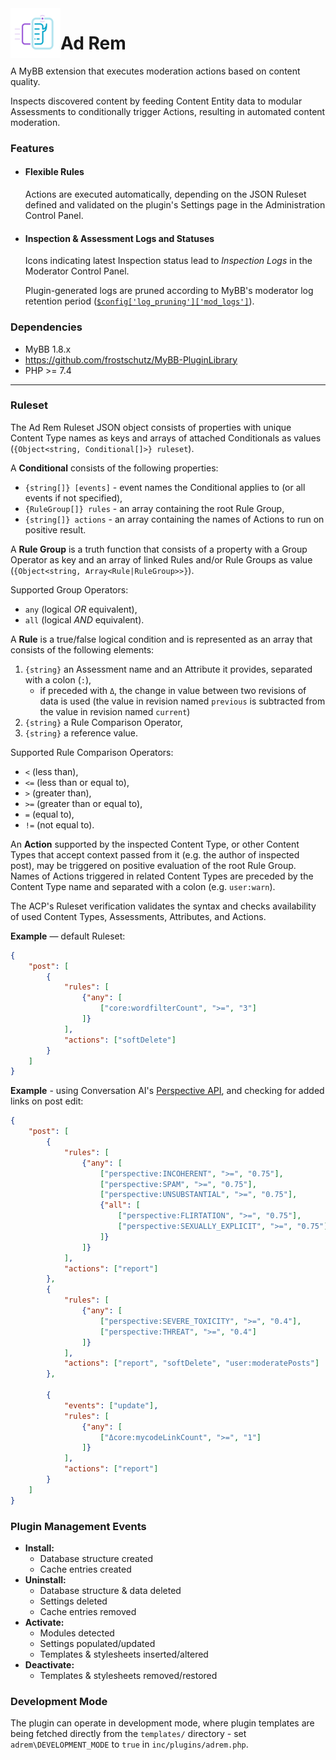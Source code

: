 <img align="left" src="https://raw.githubusercontent.com/kawaiiforums/mybb-adrem/master/.github/logomark-400h.png" height="80">

# Ad Rem

A MyBB extension that executes moderation actions based on content quality.

Inspects discovered content by feeding Content Entity data to modular Assessments to conditionally trigger Actions, resulting in automated content moderation.

### Features
- #### Flexible Rules
  Actions are executed automatically, depending on the JSON Ruleset defined and validated on the plugin's Settings page in the Administration Control Panel.
- #### Inspection & Assessment Logs and Statuses
  Icons indicating latest Inspection status lead to _Inspection Logs_ in the Moderator Control Panel.
  
  Plugin-generated logs are pruned according to MyBB's moderator log retention period ([`$config['log_pruning']['mod_logs']`](https://docs.mybb.com/1.8/administration/configuration-file/)).

### Dependencies
- MyBB 1.8.x
- https://github.com/frostschutz/MyBB-PluginLibrary
- PHP >= 7.4

---

### Ruleset
The Ad Rem Ruleset JSON object consists of properties with unique Content Type names as keys and arrays of attached Conditionals as values (`{Object<string, Conditional[]>} ruleset`).

A **Conditional** consists of the following properties:
- `{string[]} [events]` - event names the Conditional applies to (or all events if not specified),
- `{RuleGroup[]} rules` - an array containing the root Rule Group,
- `{string[]} actions` - an array containing the names of Actions to run on positive result.

A **Rule Group** is a truth function that consists of a property with a Group Operator as key and an array of linked Rules and/or Rule Groups as value (`{Object<string, Array<Rule|RuleGroup>>}`).

Supported Group Operators:
- `any` (logical *OR* equivalent),
- `all` (logical *AND* equivalent).

A **Rule** is a true/false logical condition and is represented as an array that consists of the following elements:
1. `{string}` an Assessment name and an Attribute it provides, separated with a colon (`:`),
   - if preceded with `Δ`, the change in value between two revisions of data is used (the value in revision named `previous` is subtracted from the value in revision named `current`)
2. `{string}` a Rule Comparison Operator,
3. `{string}` a reference value.

Supported Rule Comparison Operators:
- `<` (less than),
- `<=` (less than or equal to),
- `>` (greater than),
- `>=` (greater than or equal to),
- `=` (equal to),
- `!=` (not equal to).

An **Action** supported by the inspected Content Type, or other Content Types that accept context passed from it (e.g. the author of inspected post), may be triggered on positive evaluation of the root Rule Group. Names of Actions triggered in related Content Types are preceded by the Content Type name and separated with a colon (e.g. `user:warn`).

The ACP's Ruleset verification validates the syntax and checks availability of used Content Types, Assessments, Attributes, and Actions.

**Example** &mdash; default Ruleset:
```json
{
    "post": [
        {
            "rules": [
                {"any": [
                    ["core:wordfilterCount", ">=", "3"]
                ]}
            ],
            "actions": ["softDelete"]
        }
    ]
}
```
**Example** - using Conversation AI's [Perspective API](https://github.com/conversationai/perspectiveapi), and checking for added links on post edit:
```json
{
    "post": [
        {
            "rules": [
                {"any": [
                    ["perspective:INCOHERENT", ">=", "0.75"],
                    ["perspective:SPAM", ">=", "0.75"],
                    ["perspective:UNSUBSTANTIAL", ">=", "0.75"],
                    {"all": [
                        ["perspective:FLIRTATION", ">=", "0.75"],
                        ["perspective:SEXUALLY_EXPLICIT", ">=", "0.75"]
                    ]}
                ]}
            ],
            "actions": ["report"]
        },
        {
            "rules": [
                {"any": [
                    ["perspective:SEVERE_TOXICITY", ">=", "0.4"],
                    ["perspective:THREAT", ">=", "0.4"]
                ]}
            ],
            "actions": ["report", "softDelete", "user:moderatePosts"]
        },

        {
            "events": ["update"],
            "rules": [
                {"any": [
                    ["Δcore:mycodeLinkCount", ">=", "1"]
                ]}
            ],
            "actions": ["report"]
        }
    ]
}
```

### Plugin Management Events
- **Install:**
  - Database structure created
  - Cache entries created
- **Uninstall:**
  - Database structure & data deleted
  - Settings deleted
  - Cache entries removed
- **Activate:**
  - Modules detected
  - Settings populated/updated
  - Templates & stylesheets inserted/altered
- **Deactivate:**
  - Templates & stylesheets removed/restored

### Development Mode
The plugin can operate in development mode, where plugin templates are being fetched directly from the `templates/` directory - set `adrem\DEVELOPMENT_MODE` to `true` in `inc/plugins/adrem.php`.
